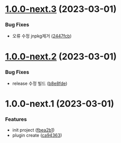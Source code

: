 # [1.0.0-next.3](https://github.com/jl917/vite-plugin-jsx-remove-attrs/compare/v1.0.0-next.2...v1.0.0-next.3) (2023-03-01)


### Bug Fixes

* 오류 수정 jnpkg제거 ([2447fcb](https://github.com/jl917/vite-plugin-jsx-remove-attrs/commit/2447fcb0511a7291e5b9a82a9dc7f52f47cb28b1))

# [1.0.0-next.2](https://github.com/jl917/vite-plugin-jsx-remove-attrs/compare/v1.0.0-next.1...v1.0.0-next.2) (2023-03-01)


### Bug Fixes

* release 수정 빌드 ([b8e8fde](https://github.com/jl917/vite-plugin-jsx-remove-attrs/commit/b8e8fde6972f67225b755186f70b8453b363581f))

# 1.0.0-next.1 (2023-03-01)


### Features

* init project ([fbea2b1](https://github.com/jl917/vite-plugin-jsx-remove-attrs/commit/fbea2b1e7774a738aad804d6d73fb31f60885bc9))
* plugin create ([ca94363](https://github.com/jl917/vite-plugin-jsx-remove-attrs/commit/ca943631ecebc926a145d2feb61e7e02ff7b02d6))
